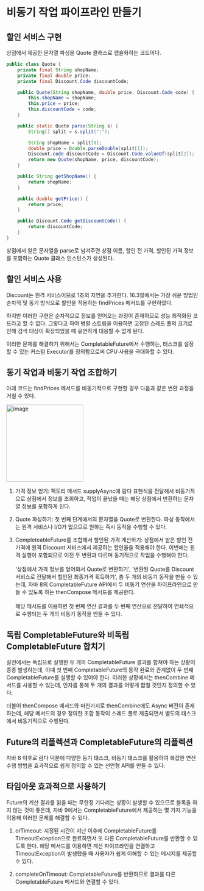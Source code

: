 # 비동기 작업 파이프라인 만들기

## 할인 서비스 구현

상점에서 제공한 문자열 파싱을 Quote 클래스로 캡슐화하는 코드이다.

```java
public class Quote {
    private final String shopName;
    private final double price;
    private final Discount.Code discountCode;

    public Quote(String shopName, double price, Discount.Code code) {
        this.shopName = shopName;
        this.price = price;
        this.discountCode = code;
    }

    public static Quote parse(String s) {
        String[] split = s.split(":");

        String shopName = split[0];
        double price = Double.parseDouble(split[1]);
        Discount.code discountCode = Discount.Code.valueOf(split[2]);
        return new Quote(shopName, price, discountCode);
    }

    public String getShopName() {
        return shopName;
    }

    public double getPrice() {
        return price;
    }

    public Discount.Code getDiscountCode() {
        return discountCode;
    }
}
```

상점에서 얻은 문자열을 parse로 넘겨주면 상점 이름, 할인 전 가격, 할인된 가격 정보를 포함하는 Quote 클래스 인스턴스가 생성된다.

## 할인 서비스 사용

Discount는 원격 서비스이므로 1초의 지연을 추가한다. 16.3절에서는 가장 쉬운 방법인 순차적 및 동기 방식으로 할인을 적용하는 findPrices 메서드를 구현하였다.

하지만 이러한 구현은 순차적으로 정보를 얻어오는 과정이 존재하므로 성능 최적화된 코드라고 할 수 없다. 그렇다고 하여 병렬 스트림을 이용하면 고정된 스레드 풀의 크기로 인해 검색 대상이 확장되었을 때 유연하게 대응할 수 없게 된다.

이러한 문제를 해결하기 위해서는 CompletableFuture에서 수행하는, 태스크를 설정할 수 있는 커스텀 Executor를 정의함으로써 CPU 사용을 극대화할 수 있다.

## 동기 작업과 비동기 작업 조합하기

아래 코드는 findPrices 메서드를 비동기적으로 구현할 경우 다음과 같은 변환 과정을 거칠 수 있다.

<img width="202" alt="image" src="https://github.com/java-piledrivers/modern-java-in-action/assets/77332981/84d28eab-a1a7-496b-aec1-a39d0975eba4">


1. 가격 정보 얻기: 팩토리 메서드 supplyAsync에 람다 표현식을 전달해서 비동기적으로 상점에서 정보를 조회하고, 작업이 끝났을 때는 해당 상점에서 반환하는 문자열 정보를 포함하게 된다.
  
2. Quote 파싱하기: 첫 번째 단계에서의 문자열을 Quote로 변환한다. 파싱 동작에서는 원격 서비스나 I/O가 없으므로 원하는 즉시 동작을 수행할 수 있다.
  
3. CompleteableFuture를 조합해서 할인된 가격 계산하기: 상점에서 받은 할인 전 가격에 원격 Discount 서비스에서 제공하는 할인율을 적용해야 한다. 이번에는 원격 실행이 포함되므로 이전 두 변환과 다르며 동기적으로 작업을 수행해야 한다.</br></br>'상점에서 가격 정보를 얻어와서 Quote로 변환하기', '변환된 Quote를 Discount 서비스로 전달해서 할인된 최종가격 획득하기', 총 두 개의 비동기 동작을 만들 수 있는데, 자바 8의 CompletableFuture API에서 두 비동기 연산을 파이프라인으로 만들 수 있도록 하는 thenCompose 메서드를 제공한다.
  </br></br>해당 메서드를 이용하면 첫 번째 연산 결과를 두 번째 연산으로 전달하여 연쇄적으로 수행되는 두 개의 비동기 동작을 만들 수 있다.
  

## 독립 CompletableFuture와 비독립 CompletableFuture 합치기

실전에서는 독립으로 실행한 두 개의 CompletableFuture 결과를 합쳐야 하는 상황이 종종 발생하는데, 이때 첫 번째 CompletableFuture의 동작 완료와 관계없이 두 번째 CompletableFuture를 실행할 수 있어야 한다.
이러한 상황에서는 thenCombine 메서드를 사용할 수 있는데, 인자를 통해 두 개의 결과를 어떻게 합칠 것인지 정의할 수 있다.

더불어 thenCompose 메서드와 마찬가지로 thenCombine에도 Async 버전이 존재하는데, 해당 메서드의 경우 정의한 조합 동작이 스레드 풀로 제출되면서 별도의 태스크에서 비동기적으로 수헹된다.

## Future의 리플렉션과 CompletableFuture의 리플렉션

자바 8 이후로 람다 덕분에 다양한 동기 태스크, 비동기 태스크를 활용하여 복잡한 연산 수행 방법을 효과적으로 쉽게 정의할 수 있는 선언형 API를 만들 수 있다.

## 타임아웃 효과적으로 사용하기

Future의 계산 결과를 읽을 때는 무한정 기다리는 상황이 발생할 수 있으므로 블록을 하지 않는 것이 좋은데, 자바 9에서는 CompletableFuture에서 제공하는 몇 가지 기능을 이용해 이러한 문제를 해결할 수 있다.

1. orTimeout: 지정된 시간이 지난 이후에 CompletableFuture를 TimeoutException으로 완료하면서 또 다른 CompletableFuture를 반환할 수 있도록 한다. 해당 메서드를 이용하면 계산 파이프라인을 연결하고 TimeoutException이 발생했을 때 사용자가 쉽게 이해할 수 있는 메시지를 제공할 수 있다.
  
2. completeOnTimeout: CompletableFuture를 반환하므로 결과를 다른 CompletableFuture 메서드와 연결할 수 있다.
